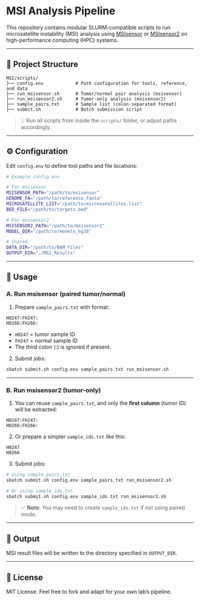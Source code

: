 # MSI Analysis Pipeline

This repository contains modular SLURM-compatible scripts to run microsatellite instability (MSI) analysis using [MSIsensor](https://github.com/ding-lab/msisensor) or [MSIsensor2](https://github.com/niu-lab/msisensor2) on high-performance computing (HPC) systems.

---

## 📁 Project Structure

```
MSI/scripts/
├── config.env            # Path configuration for tools, reference, and data
├── run_msisensor.sh      # Tumor/normal pair analysis (msisensor)
├── run_msisensor2.sh     # Tumor-only analysis (msisensor2)
├── sample_pairs.txt      # Sample list (colon-separated format)
├── submit.sh             # Batch submission script
```

> 💡 Run all scripts from inside the `scripts/` folder, or adjust paths accordingly.

---

## ⚙️ Configuration

Edit `config.env` to define tool paths and file locations:

```bash
# Example config.env

# For msisensor
MSISENSOR_PATH="/path/to/msisensor"
GENOME_FA="/path/to/reference.fasta"
MICROSATELLITE_LIST="/path/to/microsatellites.list"
BED_FILE="/path/to/targets.bed"

# For msisensor2
MSISENSOR2_PATH="/path/to/msisensor2"
MODEL_DIR="/path/to/models_hg38"

# Shared
DATA_DIR="/path/to/BAM_files"
OUTPUT_DIR="./MSI_Results"
```

---

## 🚀 Usage

### A. Run **msisensor** (paired tumor/normal)

1. Prepare `sample_pairs.txt` with format:

```
H0247:FH247:
H0266:FH266:
```

- `H0247` = tumor sample ID  
- `FH247` = normal sample ID  
- The third colon (:) is ignored if present.

2. Submit jobs:

```bash
sbatch submit.sh config.env sample_pairs.txt run_msisensor.sh
```

---

### B. Run **msisensor2** (tumor-only)

1. You can reuse `sample_pairs.txt`, and only the **first column** (tumor ID) will be extracted:

```
H0247:FH247:
H0266:FH266:
```

2. Or prepare a simpler `sample_ids.txt` like this:

```
H0247
H0266
```

3. Submit jobs:

```bash
# Using sample_pairs.txt
sbatch submit.sh config.env sample_pairs.txt run_msisensor2.sh

# Or using sample_ids.txt
sbatch submit.sh config.env sample_ids.txt run_msisensor2.sh
```

> ✅ **Note**: You may need to create `sample_ids.txt` if not using paired mode.

---

## 📂 Output

MSI result files will be written to the directory specified in `OUTPUT_DIR`.

---

## 📝 License

MIT License. Feel free to fork and adapt for your own lab’s pipeline.
